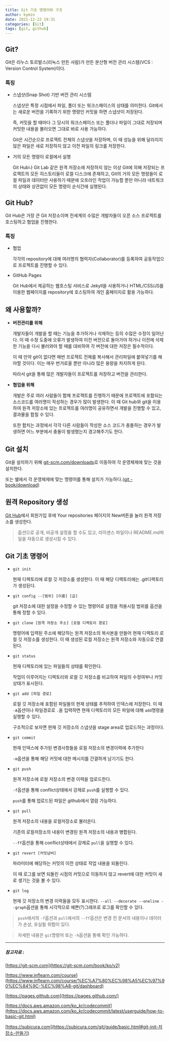 ```yaml
---
title: Git 기초 명령어와 구조
author: kymin
date: 2021-12-22 19:31
categories: [Git]
tags: [git, github]
---
```

## Git?

Git은 리누스 토르발스(리눅스 만든 사람)가 만든 분산형 버전 관리 시스템(VCS : Version Control System)이다.

### 특징

- 스냅샷(Snap Shot) 기반 버전 관리 시스템

  스냅샷은 특정 시점에서 파일, 폴더 또는 워크스페이스의 상태를 의미한다. Git에서는 새로운 버전을 기록하기 위한 명령인 커밋을 하면 스냅샷이 저장된다.

  즉, 커밋을 할 때마다 그 당시의 워크스페이스 또는 폴더나 파일이 그대로 저장되며 커밋한 내용을 불러오면 그대로 바로 사용 가능하다.

  Git은 시간순으로 프로젝트 전체의 스냅샷을 저장하며, 이 때 성능을 위해 달라지지 않은 파일은 새로 저장하지 않고 이전 파일의 링크를 저장한다.

- 거의 모든 명령이 로컬에서 실행

  Git Hub나 Git Lab 같은 원격 저장소에 저장하지 않는 이상 Git에 의해 저장되는 프로젝트의 모든 히스토리들이 로컬 디스크에 존재하고, Git의 거의 모든 명령들이 로컬 파일과 데이터만 사용하기 때문에 오프라인 작업이 가능할 뿐만 아니라 네트워크의 상태와 상관없이 모든 명령이 순식간에 실행된다. 

## Git Hub?

Git Hub은 가장 큰 Git 저장소이며 전세계의 수많은 개발자들이 오픈 소스 프로젝트를 호스팅하고 협업을 진행한다.

### 특징

- 협업

  각각의 repository에 대해 여러명의 협력자(Collaborator)를 등록하여 공동작업으로 프로젝트를 진행할 수 있다.

- GitHub Pages

  Git Hub에서 제공하는 웹호스팅 서비스로 Jekyll을 사용하거나 HTML/CSS/JS를 이용한 웹페이지를 repository에 호스팅하여 개인 홈페이지로 활용 가능하다.

## 왜 사용할까?

- **버전관리를 위해**

  개발자들이 개발을 할 때는 기능을 추가하거나 삭제하는 등의 수많은 수정이 일어난다. 이 때 수정 도중에 오류가 발생하여 이전 버전으로 돌아가야 하거나 이전에 삭제한 기능을 다시 불러와야 할 때를 대비하여 각 버전에 대한 저장은 필수적이다.

  이 때 만약 git이 없다면 매번 프로젝트 전체를 복사해서 관리파일에 붙여넣기를 해야할 것이다. 이는 매우 번거로울 뿐만 아니라 많은 용량을 차지하게 된다.

  따라서 git을 통해 많은 개발자들이 프로젝트를 저장하고 버전을 관리한다.

- **협업을 위해**

  개발은 주로 여러 사람들이 함께 프로젝트를 진행하기 때문에 프로젝트에 포함되는 소스코드를 여러명이 작성하는 경우가 많이 발생한다. 이 때 Git hub와 git을 이용하여 원격 저장소에 있는 프로젝트를 여러명이 공유하면서 개발을 진행할 수 있고, 결과물을 합칠 수 있다.

  또한 합치는 과정에서 각각 다른 사람들이 작성한 소스 코드가 충돌하는 경우가 발생하면 어느 부분에서 충돌이 발생했는지 경고해주기도 한다.

## Git 설치

Git을 설치하기 위해 [git-scm.com/downloads](https://git-scm.com/downloads)로 이동하여 각 운영체제에 맞는 것을 설치한다.

또는 쉘에서 각 운영체제에 맞는 명령어를 통해 설치가 가능하다.([git - book/download](https://git-scm.com/book/ko/v2/%EC%8B%9C%EC%9E%91%ED%95%98%EA%B8%B0-Git-%EC%84%A4%EC%B9%98))

## 원격 Repository 생성

[Git Hub](https://github.com/)에서 회원가입 후에 Your repositories 페이지의 New버튼을 눌러 원격 저장소를 생성한다.

> 옵션으로 공개, 비공개 설정을 할 수도 있고, 라이센스 파일이나 README.md파일을 자동으로 생성시킬 수 있다.

## Git 기초 명령어

- `git init`

  현재 디렉토리에 로컬 깃 저장소를 생성한다. 이 때 해당 디렉토리에는 .git디렉토리가 생성된다.

- `git config --[범위] [이름] [값]`

  git 저장소에 대한 설정을 수정할 수 있는 명령어로 설정을 적용시킬 범위를 옵션을 통해 정할 수 있다.

- `git clone [원격 저장소 주소] [로컬 디렉토리 경로]`

  명령어에 입력된 주소에 해당하는 원격 저장소의 복사본을 만들어 현재 디렉토리 로컬 깃 저장소를 생성한다. 이 때 생성된 로컬 저장소는 원격 저장소와 자동으로 연결된다.

- `git status`

  현재 디렉토리에 있는 파일들의 상태를 확인한다.

  작업이 이루어지는 디렉토리와 로컬 깃 저장소를 비교하여 파일의 수정여부나 커밋상태가 표시된다.

- `git add [파일 경로] ` 

  로컬 깃 저장소에 포함된 파일들의 현재 상태를 추적하여 인덱스에 저장한다. 이 때 `-A`옵션이나 파일경로로 `.`을 입력하면 현재 디렉토리의 모든 파일에 대해 `add`명령을 실행할 수 있다.

  구조적으로 보자면 현재 깃 저장소의 스냅샷을 stage area로 업로드하는 과정이다.

- `git commit`

  현재 인덱스에 추가된 변경사항들을 로컬 저장소의 변경이력에 추가한다

    `-m`옵션을 통해 해당 커밋에 대한 메시지를 간결하게 남기기도 한다.

- `git push`

  원격 저장소에 로컬 저장소의 변경 이력을 업로드한다.

   `-f`옵션을 통해 conflict상태에서 강제로 `push`를 실행할 수 있다.

  `push`를 통해 업로드된 파일은 github에서 열람 가능하다.

- `git pull`

  원격 저장소의 내용을 로컬저장소로 불러온다.

  기존의 로컬저장소의 내용이 변경된 원격 저장소의 내용과 병합된다.

   `--ff`옵션을 통해 conflict상태에서 강제로 `pull`을 실행할 수 있다.

- `git revert [커밋넘버]`

  파라미터에 해당하는 커밋의 이전 상태로 작업 내용을 되돌린다.

  이 때 로그를 보면 되돌린 시점의 커밋으로 이동하지 않고 revert에 대한 커밋이 새로 생기는 것을 볼 수 있다.

- `git log`

  현재 깃 저장소의 변경 이력들을 모두 표시한다. `--all --decorate --oneline --graph`옵션을 통해 시각적으로 예쁜(?)그래프로 로그를 확인할 수 있다.

  

>`push`에서의 `-f`옵션과 `pull`에서의 `--ff`옵션은 변경 전 문서의 내용이나 데이터가 손상, 유실될 위험이 있다.

> 자세한 내용은 `git`명령어 또는 `-h`옵션을 통해 확인 가능하다.



<!-- 시각적으로 명령어의 동작과 깃 저장소의 구조를 그려보면 아래와 같다.(개인적인 이해를 바탕으로 그린 거라 정확하지는 않을 수도...) -->

<!-- ![files](/public/img/git-structure.JPG) -->





-----

##### 참고자료 : 

[https://git-scm.com](https://git-scm.com/book/ko/v2)

[https://www.inflearn.com/course](https://www.inflearn.com/course/%EC%A7%80%EC%98%A5%EC%97%90%EC%84%9C-%EC%98%A8-git/dashboard)

[https://pages.github.com](https://pages.github.com/)

[https://docs.aws.amazon.com/ko_kr/codecommit](https://docs.aws.amazon.com/ko_kr/codecommit/latest/userguide/how-to-basic-git.html)

[https://subicura.com](https://subicura.com/git/guide/basic.html#git-init-저장소-만들기)

